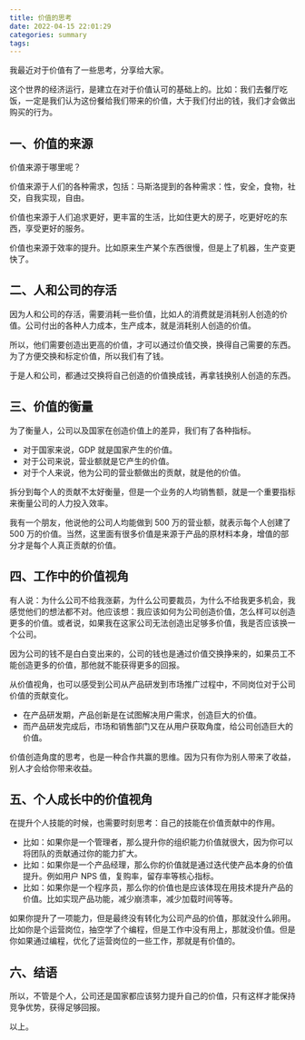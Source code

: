 ```yaml
---
title: 价值的思考
date: 2022-04-15 22:01:29
categories: summary
tags:
---
```


我最近对于价值有了一些思考，分享给大家。

这个世界的经济运行，是建立在对于价值认可的基础上的。比如：我们去餐厅吃饭，一定是我们认为这份餐给我们带来的价值，大于我们付出的钱，我们才会做出购买的行为。

## 一、价值的来源

价值来源于哪里呢？

价值来源于人们的各种需求，包括：马斯洛提到的各种需求：性，安全，食物，社交，自我实现，自由。

价值也来源于人们追求更好，更丰富的生活，比如住更大的房子，吃更好吃的东西，享受更好的服务。

价值也来源于效率的提升。比如原来生产某个东西很慢，但是上了机器，生产变更快了。

## 二、人和公司的存活

因为人和公司的存活，需要消耗一些价值，比如人的消费就是消耗别人创造的价值。公司付出的各种人力成本，生产成本，就是消耗别人创造的价值。

所以，他们需要创造出更高的价值，才可以通过价值交换，换得自己需要的东西。为了方便交换和标定价值，所以我们有了钱。

于是人和公司，都通过交换将自己创造的价值换成钱，再拿钱换别人创造的东西。

## 三、价值的衡量

为了衡量人，公司以及国家在创造价值上的差异，我们有了各种指标。

 * 对于国家来说，GDP 就是国家产生的价值。
 * 对于公司来说，营业额就是它产生的价值。
 * 对于个人来说，他为公司的营业额做出的贡献，就是他的价值。

拆分到每个人的贡献不太好衡量，但是一个业务的人均销售额，就是一个重要指标来衡量公司的人力投入效率。

我有一个朋友，他说他的公司人均能做到 500 万的营业额，就表示每个人创建了 500 万的价值。当然，这里面有很多价值是来源于产品的原材料本身，增值的部分才是每个人真正贡献的价值。

## 四、工作中的价值视角

有人说：为什么公司不给我涨薪，为什么公司要裁员，为什么不给我更多机会，我感觉他们的想法都不对。他应该想：我应该如何为公司创造价值，怎么样可以创造更多的价值。或者说，如果我在这家公司无法创造出足够多价值，我是否应该换一个公司。

因为公司的钱不是白白变出来的，公司的钱也是通过价值交换挣来的，如果员工不能创造更多的价值，那他就不能获得更多的回报。

从价值视角，也可以感受到公司从产品研发到市场推广过程中，不同岗位对于公司价值的贡献变化。
 * 在产品研发期，产品创新是在试图解决用户需求，创造巨大的价值。
 * 而产品研发完成后，市场和销售部门又在从用户获取角度，给公司创造巨大的价值。

价值创造角度的思考，也是一种合作共赢的思维。因为只有你为别人带来了收益，别人才会给你带来收益。

## 五、个人成长中的价值视角

在提升个人技能的时候，也需要时刻思考：自己的技能在价值贡献中的作用。

 * 比如：如果你是一个管理者，那么提升你的组织能力价值就很大，因为你可以将团队的贡献通过你的能力扩大。
 * 比如：如果你是一个产品经理，那么你的价值就是通过迭代使产品本身的价值提升。例如用户 NPS 值，复购率，留存率等核心指标。
 * 比如：如果你是一个程序员，那么你的价值也是应该体现在用技术提升产品的价值。比如实现产品功能，减少崩溃率，减少加载时间等等。

如果你提升了一项能力，但是最终没有转化为公司产品的价值，那就没什么卵用。比如你是个运营岗位，抽空学了个编程，但是工作中没有用上，那就没价值。但是你如果通过编程，优化了运营岗位的一些工作，那就是有价值的。

## 六、结语

所以，不管是个人，公司还是国家都应该努力提升自己的价值，只有这样才能保持竞争优势，获得足够回报。

以上。
